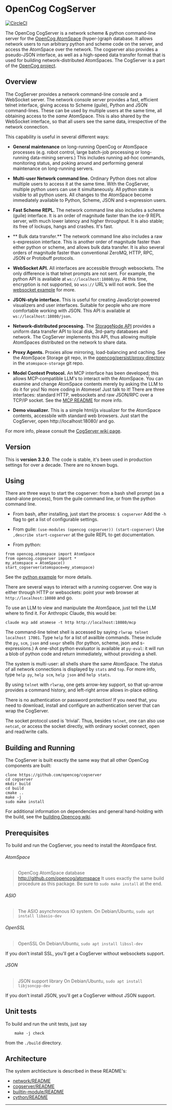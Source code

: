 OpenCog CogServer
=================
[![CircleCI](https://circleci.com/gh/opencog/cogserver.svg?style=svg)](https://circleci.com/gh/opencog/cogserver)

The OpenCog CogServer is a network scheme & python command-line
server for the [OpenCog AtomSpace](https://github.com/opencog/atomspace)
(hyper-)graph database. It allows network users to run arbitrary python
and scheme code on the server, and access the AtomSpace over the
network. The cogserver also provides a pseudo-JSON interface, as well
as a high-speed data transfer format that is used for building
network-distributed AtomSpaces. The CogServer is a part of the
[OpenCog project](https://opencog.org).

Overview
--------
The CogServer provides a network command-line console and a WebSocket
server.  The network console server provides a fast, efficient telnet
interface, giving access to Scheme (guile), Python and JSON command-lines.
These can be used by multiple users at the same time, all obtaining
access to the *same* AtomSpace. This is also shared by the WebSocket
interface, so that all users see the same data, irrespective of the
network connection.

This capability is useful in several different ways:

* **General maintenance** on long-running OpenCog or AtomSpace processes
  (e.g. robot control, large batch-job processing or long-running
  data-mining servers.) This includes running ad-hoc commands,
  monitoring status, and poking around and performing general
  maintenance on long-running servers.

* **Multi-user Network command line.** Ordinary Python does not allow
  multiple users to access it at the same time.  With the CogServer,
  multiple python users can use it simultaneously. All python state is
  visible to all python users. All changes to the AtomSpace become
  immediately available to Python, Scheme, JSON and s-expression users.

* **Fast Scheme REPL.** The network command line also includes a
  scheme (guile) interface.  It is an order of magnitude faster than
  the ice-9 REPL server, with much lower latency and higher throughput.
  It is also stable; its free of lockups, hangs and crashes. It's fast.

* ** Bulk data transfer.** The network command line also includes a
  raw s-expression interface. This is another order of magnitude faster
  than either python or scheme, and allows bulk data transfer.  It is
  also several orders of magnitude faster than conventional ZeroMQ,
  HTTP, RPC, JSON or Protobuff protocols.

* **WebSocket API.** All interfaces are accessible through websockets.
  The only difference is that telnet prompts are not sent. For example,
  the python API is available at `ws://localhost:18080/py`.  At this time,
  encryption is not supported, so `wss://` URL's will not work.
  See the [websocket example](./examples/websockets/demo.html) for more.

* **JSON-style interface.** This is useful for creating JavaScript-powered
  visualizers and user interfaces. Suitable for people who are more
  comfortable working with JSON.  This API is available at
  `ws://localhost:18080/json`.

* **Network-distributed processing.** The [StorageNode
  API](https://wiki.opencog.org/w/StorageNode) provides a uniform data
  transfer API to local disk, 3rd-party databases and network. The
  CogServer implements this API, thus allowing multiple AtomSpaces
  distributed on the network to share data.

* **Proxy Agents.** Proxies allow mirroring, load-balancing and
  caching.  See the AtomSpace Storage git repo, in the
  [opencog/persist/proxy directory](https://github.com/opencog/atomspace-storage/tree/master/opencog/persist/proxy)
  in the `atomspace-storage` git repo.

* **Model Context Protocol.** An MCP interface has been developed;
  this allows MCP-compatible LLM's to interact with the AtomSpace.
  You can examine and change AtomSpace contents merely by asking the
  LLM to do it for you! No more coding in Atomese! Just talk to it!
  There are three interfaces: standard HTTP, websockets and raw
  JSON/RPC over a TCP/IP socket.
  See the [MCP README](./examples/mcp/README.md) for more info.

* **Demo visualizer.** This is a simple html/js visualizer for the
  AtomSpace contents, accessbile with standard web browsers. Just
  start the CogServer, open http://localhost:18080/ and go.

For more info, please consult the
[CogServer wiki page](https://wiki.opencog.org/w/CogServer).

Version
-------
This is **version 3.3.0**. The code is stable, it's been used in
production settings for over a decade.   There are no known bugs.

Using
-----
There are three ways to start the cogserver: from a bash shell prompt
(as a stand-alone process), from the guile command line, or from the
python command line.

* From bash, after installing, just start the process:
  `$ cogserver`
  Add the `-h` flag to get a list of configurable settings.

* From guile: `(use-modules (opencog cogserver)) (start-cogserver)`
  Use `,describe start-cogserver` at the guile REPL to get
  documentation.

* From python:
```
from opencog.atomspace import AtomSpace
from opencog.cogserver import *
my_atomspace = AtomSpace()
start_cogserver(atomspace=my_atomspace)
```
See the [python example](./examples/python/start_cogserver.py) for
more details.

There are several ways to interact with a running cogserver. One way
is either through HTTP or websockets: point your web browser at
`http://localhost:18080` and go.

To use an LLM to view and manipulate the AtomSpace, just tell the LLM
where to find it. For Anthropic Claude, this  would be:
```
claude mcp add atomese -t http http://localhost:18080/mcp
```

The command-line telnet shell is accessed by saying
`rlwrap telnet localhost 17001`. Type `help` for a list of availble
commands. These include the `py`, `scm`, `json` and `sexpr` shells
(for python, scheme, json and s-expressions.) A one-shot python
evaluator is available at `py-eval`: it will run a blob of python
code and return immediately, without providing a shell.

The system is multi-user: all shells share the same AtomSpace.
The status of all network connections is displayed by `stats` and
`top`. For more info, type `help py`, `help scm`, `help json` and
`help stats`.

By using `telnet` with `rlwrap`, one gets arrow-key support, so that
up-arrow provides a command history, and left-right arrow allows
in-place editing.

There is no authentication or password protection! If you need that,
you need to download, install and configure an authentication server
that can wrap the CogServer.

The socket protocol used is 'trivial'. Thus, besides `telnet`, one can
also use `netcat`, or access the socket directly, with ordinary socket
connect, open and read/write calls.

Building and Running
--------------------
The CogServer is built exactly the same way that all other OpenCog
components are built:
```
clone https://github.com/opencog/cogserver
cd cogserver
mkdir build
cd build
cmake ..
make -j
sudo make install
```
For additional information on dependencies and general hand-holding
with the build, see the [building Opencog
wiki](http://wiki.opencog.org/wikihome/index.php/Building_OpenCog).

Prerequisites
-------------
To build and run the CogServer, you need to install the AtomSpace first.

###### AtomSpace
> OpenCog AtomSpace database
> http://github.com/opencog/atomspace
> It uses exactly the same build procedure as this package. Be sure
  to `sudo make install` at the end.

###### ASIO
> The ASIO asynchronous IO system.
> On Debian/Ubuntu, `sudo apt install libasio-dev`

###### OpenSSL
> OpenSSL
> On Debian/Ubuntu, `sudo apt install libssl-dev`

If you don't install SSL, you'll get a CogServer without
websockets support.

###### JSON
> JSON support library
> On Debian/Ubuntu, `sudo apt install libjsoncpp-dev`

If you don't install JSON, you'll get a CogServer without
JSON support.


Unit tests
----------
To build and run the unit tests, just say
```
    make -j check
```
from the `./build` directory.

Architecture
------------
The system archtiecture is described in these README's:

* [network/README](opencog/network/README.md)
* [cogserver/README](opencog/cogserver/server/README.md)
* [builtin-module/README](opencog/cogserver/modules/commands/README.md)
* [cython/README](opencog/cython/README.md)

----
